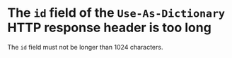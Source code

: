 # The `id` field of the `Use-As-Dictionary` HTTP response header is too long

The `id` field must not be longer than 1024 characters.
